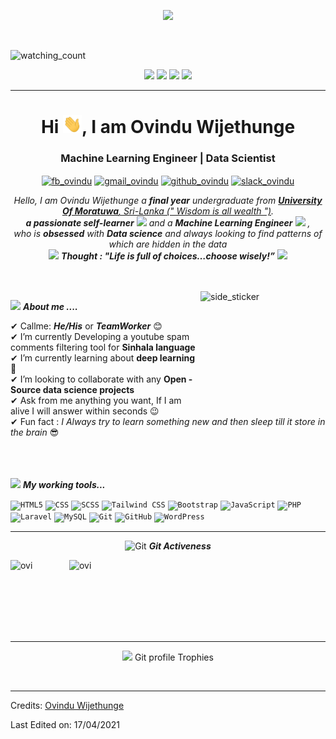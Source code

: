 <p align="center">
  <img src="https://s27389.pcdn.co/wp-content/uploads/2019/08/AdobeStock_244675452.jpeg" height="200"/>
</p>
<br>

<p align="left"> 
<img src="https://komarev.com/ghpvc/?username=OvinduWijethunge&color=brightgreen" alt="watching_count" />
 </p>
 <p align="center">
<img src="https://img.shields.io/badge/Age-26-blue" />
  <img src="https://img.shields.io/badge/Focus-Machine%20Learning-brightgreen" />
  <img src="https://img.shields.io/badge/Lives-Sri%20Lanka-success" />
  <img src="https://img.shields.io/badge/Languages-English%20%26%20Sinhala-brightgreen" />
</p>
<hr>
<h1 align="center">Hi <img src="https://raw.githubusercontent.com/ABSphreak/ABSphreak/master/gifs/Hi.gif" width="30px">, I am Ovindu Wijethunge </h1>
<h3 align="center">Machine Learning Engineer | Data Scientist </h3>
<p align="center">
<a href="https://www.facebook.com/ovindu.wijethunge.7/" target="blank"><img align="center" src="https://www.svgrepo.com/show/299425/facebook.svg" alt="fb_ovindu" height="30" width="40" /></a>
<a href="mailto:oumw.udesh@gmail.com"><img align="center" src="https://seeklogo.com/images/G/gmail-new-2020-logo-32DBE11BB4-seeklogo.com.png" alt="gmail_ovindu" height="30" width="40" /></a>
<a href="https://github.com/OvinduWijethunge" target="blank"><img align="center" src="https://www.vectorlogo.zone/logos/github/github-icon.svg" alt="github_ovindu" height="30" width="40" /></a>
<a href="https://slack.com" target="blank"><img align="center" src="https://www.vectorlogo.zone/logos/slack/slack-icon.svg" alt="slack_ovindu" height="30" width="40" /></a>
</p>
</p>



<p align="center">
  <em>
    Hello, I am Ovindu Wijethunge a <b>final year</b> undergraduate from <a href="https://uom.lk/"> <b>University Of Moratuwa</b>, Sri-Lanka (" Wisdom is all wealth ")</a>. <br>
    <b>a passionate self-learner</b> <img src="https://github.com/TheDudeThatCode/TheDudeThatCode/blob/master/Assets/Developer.gif" width="30px"> and a <b>Machine Learning Engineer</b>&nbsp;<img src="https://github.com/TheDudeThatCode/TheDudeThatCode/blob/master/Assets/Designer.gif" width="36px">&nbsp,<br>who is <b>obsessed</b>
    with <b>Data science</b> and always looking to find patterns of which are hidden in the data 
  </em> 
  <br>
  <img src="https://media.giphy.com/media/gH3LO09IOiZIqePwv9/giphy.gif" width="50" /> <b><i align="center">Thought : "Life is full of choices…choose wisely!”</i></b> <img src="https://media.giphy.com/media/qjqUcgIyRjsl2/giphy.gif" width="50" />
</p>
<br><br>
<img align="right" width=200px height=200px alt="side_sticker" src="https://media.giphy.com/media/TEnXkcsHrP4YedChhA/giphy.gif" />

<img src="https://media.giphy.com/media/iY8CRBdQXODJSCERIr/giphy.gif" width="30px">&nbsp;***About me ....***

✔ Callme: ***He/His*** or ***TeamWorker*** 😊 <br>
✔ I’m currently Developing a youtube spam comments filtering tool for **Sinhala language**<br>
✔ I’m currently learning about **deep learning**🥰<br>
✔ I’m looking to collaborate with any **Open - Source data science projects**<br>
✔ Ask from me anything you want, If I am alive I will answer within seconds 😉<br>
✔ Fun fact : *I Always try to learn something new and then sleep till it store in the brain* 😎<br><br><br><br>
 

<img src="https://media.giphy.com/media/iY8CRBdQXODJSCERIr/giphy.gif" width="30px">&nbsp;***My working tools...***
<p align="left">
  
 <code><img height="50" src="https://www.vectorlogo.zone/logos/w3_html5/w3_html5-ar21.svg" alt="HTML5"></code>
<code><img height="50" src="https://www.vectorlogo.zone/logos/w3_css/w3_css-ar21.svg" alt="CSS"></code>
<code><img height="50" src="https://www.vectorlogo.zone/logos/sass-lang/sass-lang-ar21.svg" alt="SCSS"></code>
<code><img height="50" src="https://www.vectorlogo.zone/logos/tailwindcss/tailwindcss-ar21.svg" alt="Tailwind CSS"></code>
<code><img height="50" src="https://www.vectorlogo.zone/logos/getbootstrap/getbootstrap-ar21.svg" alt="Bootstrap"></code>
<code><img height="50" src="https://www.vectorlogo.zone/logos/javascript/javascript-ar21.svg" alt="JavaScript"></code>
<code><img height="50" src="https://www.vectorlogo.zone/logos/php/php-ar21.svg" alt="PHP"></code>
<code><img height="50" src="https://www.vectorlogo.zone/logos/laravel/laravel-ar21.svg" alt="Laravel"></code>
<code><img height="50" src="https://www.vectorlogo.zone/logos/mysql/mysql-ar21.svg" alt="MySQL"></code>
<code><img height="50" src="https://www.vectorlogo.zone/logos/git-scm/git-scm-ar21.svg" alt="Git"></code>
<code><img height="50" src="https://www.vectorlogo.zone/logos/github/github-ar21.svg" alt="GitHub"></code>
<code><img height="50" src="https://www.vectorlogo.zone/logos/wordpress/wordpress-ar21.svg" alt="WordPress"></code>
  <hr>
  <p align="center">
 <img src="https://media.giphy.com/media/W5eoZHPpUx9sapR0eu/giphy.gif" width="30px" alt="Git"/>&nbsp;<i><b>Git Activeness</b></i></p>
 
<p><img align="left" src="https://github-readme-stats.vercel.app/api/top-langs?username=OvinduWijethunge&show_icons=true&locale=en&layout=compact&theme=chartreuse-dark" alt="ovi" /></p>
<p>&nbsp;<img align="right" src="https://github-readme-stats.vercel.app/api?username=OvinduWijethunge&show_icons=true&locale=en&theme=chartreuse-dark" alt="ovi" width="410" /></p>
<br><br><br><br><br>

<hr>


<p align="center"><img src="https://media.giphy.com/media/QaMcXSekUWx7aogAUr/giphy.gif" width="30" />&nbsp;Git profile Trophies</p><br>


-----
Credits: [Ovindu Wijethunge](https://github.com/khuonghapc06329)

Last Edited on: 17/04/2021





